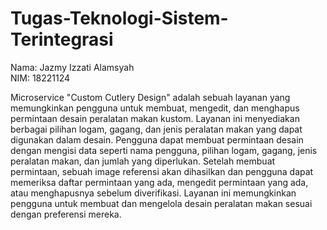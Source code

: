 # Tugas-Teknologi-Sistem-Terintegrasi

Nama: Jazmy Izzati Alamsyah<br /> 
NIM: 18221124<br />

Microservice "Custom Cutlery Design" adalah sebuah layanan yang memungkinkan pengguna untuk membuat, mengedit, dan menghapus permintaan desain peralatan makan kustom. Layanan ini menyediakan berbagai pilihan logam, gagang, dan jenis peralatan makan yang dapat digunakan dalam desain. Pengguna dapat membuat permintaan desain dengan mengisi data seperti nama pengguna, pilihan logam, gagang, jenis peralatan makan, dan jumlah yang diperlukan. Setelah membuat permintaan, sebuah image referensi akan dihasilkan dan pengguna dapat memeriksa daftar permintaan yang ada, mengedit permintaan yang ada, atau menghapusnya sebelum diverifikasi. Layanan ini memungkinkan pengguna untuk membuat dan mengelola desain peralatan makan sesuai dengan preferensi mereka.
